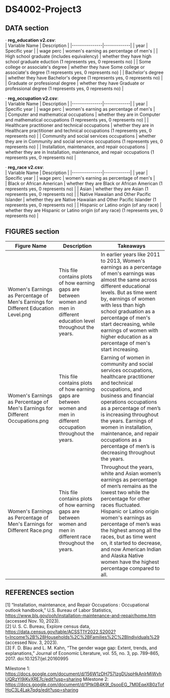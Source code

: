 # DS4002-Project3

## DATA section 
· **reg_education v2.csv**:  
| Variable Name | Description |
|---------------|-------------|
|  year  |  Specific year  |
|  wage perc |  women's earning as percentage of men's |
| High school graduate (includes equivalency) | whether they have high school graduate eduction (1 represents yes, 0 represents no) |
| Some college or associate's degree | whether they have Some college or associate's degree (1 represents yes, 0 represents no) |
| Bachelor's degree | whether they have Bachelor's degree (1 represents yes, 0 represents no) |
| Graduate or professional degree | whether they have Graduate or professional degree (1 represents yes, 0 represents no)  |  

· **reg_occupation v2.csv**:  
| Variable Name | Description |
|---------------|-------------|
| year | Specific year |
| wage perc | women's earning as percentage of men's |  
| Computer and mathematical occupations | whether they are in Computer and mathematical occupations (1 represents yes, 0 represents no) |
| Healthcare practitioner and technical occupations | whether they are in Healthcare practitioner and technical occupations (1 represents yes, 0 represents no) |
| Community and social services occupations | whether they are in Community and social services occupations (1 represents yes, 0 represents no) |
| Installation, maintenance, and repair occupations | whether they are in Installation, maintenance, and repair occupations (1 represents yes, 0 represents no) |  

· **reg_race v2.csv**:  
| Variable Name | Description |
|---------------|-------------|
| year | Specific year |
| wage perc | women's earning as percentage of men's |  
| Black or African American | whether they are Black or African American (1 represents yes, 0 represents no) |
| Asian | whether they are Asian (1 represents yes, 0 represents no) |
| Native Hawaiian and Other Pacific Islander | whether they are Native Hawaiian and Other Pacific Islander (1 represents yes, 0 represents no) |
| Hispanic or Latino origin (of any race) | whether they are Hispanic or Latino origin (of any race) (1 represents yes, 0 represents no) |  


## FIGURES section
| Figure Name | Description | Takeaways |
|---------------|-------------|--------|
|Women's Earnings as Percentage of Men's Earnings for Different Education Level.png| This file contains plots of how earning gaps are between women and men in different education level throughout the years. | In earlier years like 2011 to 2013, Women's earnings as a percentage of men's earnings was almost the same across different educational levels. But as time went by, earnings of women with less than high school graduation as a percentage of men's start decreasing, while earnings of women with higher education as a percentage of men's start increasing.|
|Women's Earnings as Percentage of Men's Earnings for Different Occupations.png| This file contains plots of how earning gaps are between women and men in different occupation throughout the years. | Earning of women in community and social services occupations, healthcare practitioner and technical occupations, and business and financial operations occupations as a percentage of men’s is increasing throughout the years. Earnings of women in installation, maintenance, and repair occupations as a percentage of men’s is decreasing throughout the years.|
|Women's Earnings as Percentage of Men's Earnings for Different Race.png| This file contains plots of how earning gaps are between women and men in different race throughout the years.|Throughout the years, white and Asian women’s earnings as percentage of men’s remains as the lowest two while the percentage for other races fluctuated. Hispanic or Latino origin women's earnings as percentage of men’s was the highest among all the races, but as time went on, it started to decrease, and now American Indian and Alaska Native women have the highest percentage compared to all.|  


## REFERENCES section
[1] “Installation, maintenance, and Repair Occupations : Occupational outlook handbook,” U.S. Bureau of Labor Statistics, https://www.bls.gov/ooh/installation-maintenance-and-repair/home.htm (accessed Nov. 10, 2023).  
[2]  U. S. C. Bureau, Explore census data, https://data.census.gov/table/ACSST1Y2022.S2002?t=Income%2B%28Households%2C%2BFamilies%2C%2BIndividuals%29 (accessed Nov. 3, 2023).  
[3] F. D. Blau and L. M. Kahn, “The gender wage gap: Extent, trends, and explanations,” Journal of Economic Literature, vol. 55, no. 3, pp. 789–865, 2017. doi:10.1257/jel.20160995  


Milestone 1: https://docs.google.com/document/d/156W1zDH757IzgDUspHkAnlrMiWvhUQRzYI9iKvXRE7c/edit?usp=sharing
Milestone 2: https://docs.google.com/document/d/1Ptk0B4K9l_0sooEG_7M0EqeXB0zTofHoC3L4Lak7qdg/edit?usp=sharing

